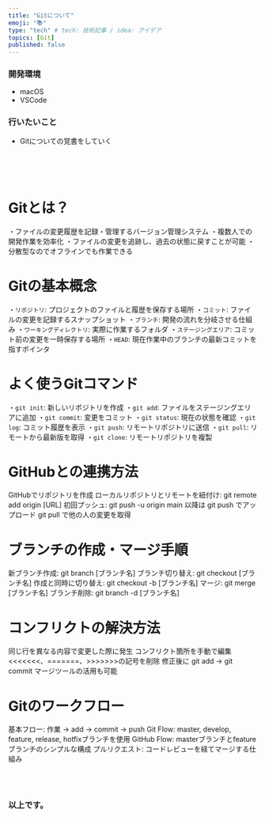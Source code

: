 ```yaml
---
title: "Gitについて"
emoji: "📚"
type: "tech" # tech: 技術記事 / idea: アイデア
topics: [Git]
published: false
---
```

### 開発環境
- macOS
- VSCode

### 行いたいこと
- Gitについての覚書をしていく


<br>
<br>
<br>

# Gitとは？
・ファイルの変更履歴を記録・管理するバージョン管理システム
・複数人での開発作業を効率化
・ファイルの変更を追跡し、過去の状態に戻すことが可能
・分散型なのでオフラインでも作業できる

# Gitの基本概念
・`リポジトリ`: プロジェクトのファイルと履歴を保存する場所
・`コミット`: ファイルの変更を記録するスナップショット
・`ブランチ`: 開発の流れを分岐させる仕組み
・`ワーキングディレクトリ`: 実際に作業するフォルダ
・`ステージングエリア`: コミット前の変更を一時保存する場所
・`HEAD`: 現在作業中のブランチの最新コミットを指すポインタ

# よく使うGitコマンド
・`git init`: 新しいリポジトリを作成
・`git add`: ファイルをステージングエリアに追加
・`git commit`: 変更をコミット
・`git status`: 現在の状態を確認
・`git log`: コミット履歴を表示
・`git push`: リモートリポジトリに送信
・`git pull`: リモートから最新版を取得
・`git clone`: リモートリポジトリを複製

# GitHubとの連携方法
GitHubでリポジトリを作成
ローカルリポジトリとリモートを紐付け: git remote add origin [URL]
初回プッシュ: git push -u origin main
以降は git push でアップロード
git pull で他の人の変更を取得

# ブランチの作成・マージ手順
新ブランチ作成: git branch [ブランチ名]
ブランチ切り替え: git checkout [ブランチ名]
作成と同時に切り替え: git checkout -b [ブランチ名]
マージ: git merge [ブランチ名]
ブランチ削除: git branch -d [ブランチ名]

# コンフリクトの解決方法
同じ行を異なる内容で変更した際に発生
コンフリクト箇所を手動で編集
<<<<<<<、=======、>>>>>>>の記号を削除
修正後に git add → git commit
マージツールの活用も可能

# Gitのワークフロー
基本フロー: 作業 → add → commit → push
Git Flow: master, develop, feature, release, hotfixブランチを使用
GitHub Flow: masterブランチとfeatureブランチのシンプルな構成
プルリクエスト: コードレビューを経てマージする仕組み


<br>
<br>


### 以上です。

<br>
<br>
<br>